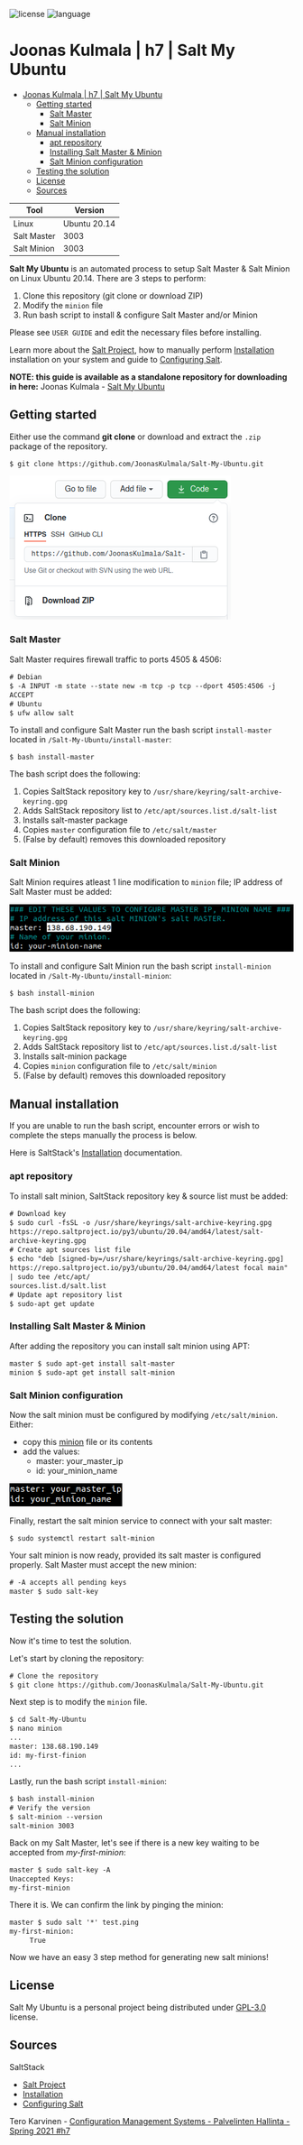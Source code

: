![license](https://img.shields.io/badge/license-gpl--3.0-brightgreen)
![language](https://img.shields.io/github/languages/top/JoonasKulmala/Salt-My-Ubuntu)

# Joonas Kulmala | h7 | Salt My Ubuntu

- [Joonas Kulmala | h7 | Salt My Ubuntu](#joonas-kulmala--h7--salt-my-ubuntu)
  - [Getting started](#getting-started)
    - [Salt Master](#salt-master)
    - [Salt Minion](#salt-minion)
  - [Manual installation](#manual-installation)
    - [apt repository](#apt-repository)
    - [Installing Salt Master & Minion](#installing-salt-master--minion)
    - [Salt Minion configuration](#salt-minion-configuration)
  - [Testing the solution](#testing-the-solution)
  - [License](#license)
  - [Sources](#sources)

| Tool        | Version      |
| ----------- | ------------ |
| Linux       | Ubuntu 20.14 |
| Salt Master | 3003         |
| Salt Minion | 3003         |

**Salt My Ubuntu** is an automated process to setup Salt Master & Salt Minion on Linux Ubuntu 20.14. There are 3 steps to perform:
1. Clone this repository (git clone or download ZIP)
2. Modify the `minion` file 
3. Run bash script to install & configure Salt Master and/or Minion

Please see `USER GUIDE` and edit the necessary files before installing.

Learn more about the [Salt Project](https://docs.saltproject.io/en/latest/topics/about_salt_project.html), how to manually perform [Installation](https://docs.saltproject.io/en/latest/topics/installation/index.html) installation on your system and guide to  [Configuring Salt](https://docs.saltproject.io/en/latest/topics/configuration/index.html).

**NOTE: this guide is available as a standalone repository for downloading in here:** Joonas Kulmala - [Salt My Ubuntu](https://github.com/JoonasKulmala/Salt-My-Ubuntu)

## Getting started

Either use the command **git clone** or download and extract the `.zip` package of the repository.

    $ git clone https://github.com/JoonasKulmala/Salt-My-Ubuntu.git

![download repository](Resources/download_repository.png)

### Salt Master

Salt Master requires firewall traffic to ports 4505 & 4506:

    # Debian
    $ -A INPUT -m state --state new -m tcp -p tcp --dport 4505:4506 -j ACCEPT
    # Ubuntu
    $ ufw allow salt

To install and configure Salt Master run the bash script `install-master` located in `/Salt-My-Ubuntu/install-master`:

    $ bash install-master

The bash script does the following:
1. Copies SaltStack repository key to `/usr/share/keyring/salt-archive-keyring.gpg`
2. Adds SaltStack repository list to `/etc/apt/sources.list.d/salt-list`
3. Installs salt-master package
4. Copies `master` configuration file to `/etc/salt/master`
5. (False by default) removes this downloaded repository

### Salt Minion

Salt Minion requires atleast 1 line modification to `minion` file; IP address of Salt Master must be added:

![salt master IP address](Resources/salt-master_ip.png)

To install and configure Salt Minion run the bash script `install-minion` located in `/Salt-My-Ubuntu/install-minion`:

    $ bash install-minion

The bash script does the following:
1. Copies SaltStack repository key to `/usr/share/keyring/salt-archive-keyring.gpg`
2. Adds SaltStack repository list to `/etc/apt/sources.list.d/salt-list`
3. Installs salt-minion package
4. Copies `minion` configuration file to `/etc/salt/minion`
5. (False by default) removes this downloaded repository

## Manual installation

If you are unable to run the bash script, encounter errors or wish to complete the steps manually the process is below.

Here is SaltStack's [Installation](https://docs.saltproject.io/en/latest/topics/installation/index.html) documentation.

### apt repository

To install salt minion, SaltStack repository key & source list must be added:

    # Download key
    $ sudo curl -fsSL -o /usr/share/keyrings/salt-archive-keyring.gpg https://repo.saltproject.io/py3/ubuntu/20.04/amd64/latest/salt-archive-keyring.gpg
    # Create apt sources list file
    $ echo "deb [signed-by=/usr/share/keyrings/salt-archive-keyring.gpg] https://repo.saltproject.io/py3/ubuntu/20.04/amd64/latest focal main" | sudo tee /etc/apt/
    sources.list.d/salt.list
    # Update apt repository list
    $ sudo-apt get update

### Installing Salt Master & Minion

After adding the repository you can install salt minion using APT:

    master $ sudo apt-get install salt-master
    minion $ sudo-apt get install salt-minion

### Salt Minion configuration

Now the salt minion must be configured by modifying `/etc/salt/minion`. Either: 
* copy this [minion](minion) file or its contents
* add the values:
  * master: your_master_ip
  * id: your_minion_name

![minion config](Resources/minion_config.png)
  
Finally, restart the salt minion service to connect with your salt master:

    $ sudo systemctl restart salt-minion

Your salt minion is now ready, provided its salt master is configured properly. Salt Master must accept the new minion:

    # -A accepts all pending keys
    master $ sudo salt-key

## Testing the solution

Now it's time to test the solution.

Let's start by cloning the repository:

    # Clone the repository
    $ git clone https://github.com/JoonasKulmala/Salt-My-Ubuntu.git

Next step is to modify the `minion` file.

    $ cd Salt-My-Ubuntu
    $ nano minion
    ...
    master: 138.68.190.149
    id: my-first-finion
    ...

Lastly, run the bash script `install-minion`:

    $ bash install-minion
    # Verify the version
    $ salt-minion --version
    salt-minion 3003

Back on my Salt Master, let's see if there is a new key waiting to be accepted from *my-first-minion*:

    master $ sudo salt-key -A
    Unaccepted Keys:
    my-first-minion


There it is. We can confirm the link by pinging the minion:

    master $ sudo salt '*' test.ping
    my-first-minion:
         True

Now we have an easy 3 step method for generating new salt minions!

## License

Salt My Ubuntu is a personal project being distributed under [GPL-3.0](https://github.com/JoonasKulmala/Salt-My-Ubuntu/blob/main/LICENSE) license.

## Sources

SaltStack
* [Salt Project](https://github.com/JoonasKulmala/Salt-My-Ubuntu/blob/main/LICENSE)
* [Installation](https://docs.saltproject.io/en/latest/topics/installation/index.html)
* [Configuring Salt](https://docs.saltproject.io/en/latest/topics/configuration/index.html)

Tero Karvinen - [Configuration Management Systems - Palvelinten Hallinta - Spring 2021 #h7](https://terokarvinen.com/2021/configuration-management-systems-palvelinten-hallinta-ict4tn022-spring-2021/#h7-oma-moduli)

